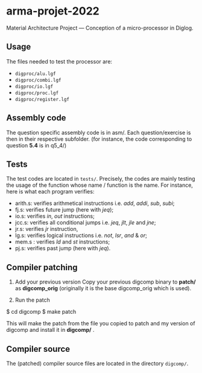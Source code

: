 # arma-projet-2022
Material Architecture Project — Conception of a micro-processor in Diglog.

## Usage
The files needed to test the processor are:
- `digproc/alu.lgf`
- `digproc/combi.lgf`
- `digproc/io.lgf`
- `digproc/proc.lgf`
- `digproc/register.lgf`

## Assembly code
The question specific assembly code is in asm/. 
Each question/exercise is then in their respective subfolder.
(for instance, the code corresponding to question **5.4** is in q5_4/)

## Tests

The test codes are located in `tests/`.
Precisely, the codes are mainly testing the usage of the function whose name / function is the name.
For instance, here is what each program verifies:
- arith.s: verifies arithmetical instructions i.e. *add*, *addi*, *sub*, *subi*;
- fj.s: verifies future jump (here with *jeq*);
- io.s: verifies *in*, *out* instructions;
- jcc.s: verifies all conditional jumps i.e. *jeq*, *jlt*, *jle* and *jne*;
- jr.s: verifies *jr* instruction,
- lg.s: verifies logical instructions i.e. *not*, *lsr*, *and* & *or*;
- mem.s : verifies *ld* and *st* instructions;
- pj.s: verifies past jump (here with *jeq*).

## Compiler patching

1. Add your previous version
Copy your previous digcomp binary to **patch/** as **digcomp_orig** (originally it is the base digcomp_orig which is used).

2. Run the patch

$ cd digcomp
$ make patch

This will make the patch from the file you copied to patch and my version of digcomp and install it in **digcomp/** .

## Compiler source

The (patched) compiler source files are located in the directory `digcomp/`.